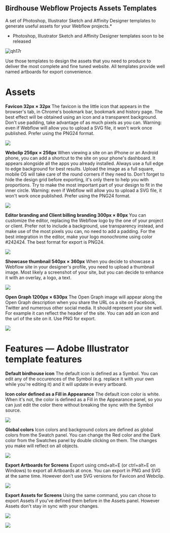 ## Birdhouse Webflow Projects Assets Templates
A set of Photoshop, Illustrator Sketch and Affinity Designer templates to generate useful assets for your Webflow projects.*
* Photoshop, Illustrator Sketch and Affinity Designer templates soon to be released

![qh17r](https://cloud.githubusercontent.com/assets/3494919/24807855/25c4e044-1bba-11e7-9e8d-8a8140846263.jpg)

Use those templates to design the assets that you need to produce to deliver the most complete and fine tuned website. All templates provide well named artboards for export convenience.

# Assets

**Favicon 32px × 32px**
The favicon is the little icon that appears in the browser's tab, in Chrome's bookmark bar, bookmark and history page. The best effect will be obtained using an icon and a transparent background. Don't use padding, take advantage of as much pixels as you can. Warning: even if Webflow will allow you to upload a SVG file, it won't work once published. Prefer using the PNG24 format.

![](http://uploads.webflow.com/58e65779839dc1c36f5d3414/58e79c3e7b4b4430dc0a48c0_fav-illus.jpg)

**Webclip 256px × 256px**
When viewing a site on an iPhone or an Android phone, you can add a shortcut to the site on your phone's dashboard. It appears alongside all the apps you already installed. Always use a full edge to edge background for best results. Upload the image as a full square, mobile OS will take care of the round corners if they need to. Don't forget to hide the design grid before exporting, it's only there to help you with proportions. Try to make the most important part of your design to fit in the inner circle. Warning: even if Webflow will allow you to upload a SVG file, it won't work once published. Prefer using the PNG24 format.

![](http://uploads.webflow.com/58e65779839dc1c36f5d3414/58e79c3e82a04e49d7b4e2f8_webclip-illus.jpg)

**Editor branding and Client billing branding 300px × 80px**
You can customize the editor, replacing the Webflow logo by the one of your project or client. Prefer not to include a background, use transparency instead, and make use of the most pixels you can, no need to add a padding. For the best integration in the editor, make your logo monochrome using color #242424. The best format for export is PNG24.

![](http://uploads.webflow.com/58e65779839dc1c36f5d3414/58e79c3d91058818ccdf8c98_branding-illus.jpg)

**Showcase thumbnail 540px × 360px**
When you decide to showcase a Webflow site in your designer's profile, you need to upload a thumbnail image. Most likely a screenshot of your site, but you can decide to enhance it with an overlay, a logo, a text.

![](http://uploads.webflow.com/58e65779839dc1c36f5d3414/58e79c3e82a04e49d7b4e2f7_showcase-illus.jpg)

**Open Graph 1200px × 630px**
The Open Graph image will appear along the Open Graph description when you share the URL os a site on Facebook, Twitter and numerous other social media. It should represent your site well. For example it can reflect the header of the site. You can add an icon and the url of the site on it. Use PNG for export.

![](http://uploads.webflow.com/58e65779839dc1c36f5d3414/58e79c3ea3841130fdf60b8f_og-illus.jpg)

# Features — Adobe Illustrator template features

**Default birdhouse icon**
The default icon is defined as a Symbol. You can edit any of the occurences of the Symbol (e.g. replace it with your own while you're editing it) and it will update in every artboard.

**Icon color defined as a Fill in Appearance**
The default icon color is white. When it's not, the color is defined as a Fill in the Appearance panel, so you can just edit the color there without breaking the sync with the Symbol source.

![](http://uploads.webflow.com/58e65779839dc1c36f5d3414/58e7a33291058818ccdf9015_Sym-%26-appearance.jpg)

**Global colors**
Icon colors and background colors are defined as global colors from the Swatch panel. You can change the Red color and the Dark color from the Swatches panel by double clicking on them. The changes you make will reflect on all objects.

![](http://uploads.webflow.com/58e65779839dc1c36f5d3414/58e7a08f82a04e49d7b4e6b0_global%20colors.gif)

**Export Artboards for Screens**
Export using cmd+alt+E (or ctrl+alt+E on Windows) to export all Artboards at once. You can export in PNG and SVG at the same time. However don't use SVG versions for Favicon and Webclip.

![](http://uploads.webflow.com/58e65779839dc1c36f5d3414/58e7a5faefca8671f6129b16_ckl0q.jpg)

**Export Assets for Screens**
Using the same command, you can chose to export Assets if you've defined them before in the Assets panel. However Assets don't stay in sync with your changes.

![](http://uploads.webflow.com/58e65779839dc1c36f5d3414/58e7a778b646180f44d54290_assets-panel.jpg)

![](http://uploads.webflow.com/58e65779839dc1c36f5d3414/58e7a5e382a04e49d7b4e9c0_dn3np.jpg)


